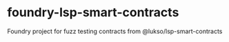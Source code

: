 # foundry-lsp-smart-contracts
Foundry project for fuzz testing contracts from @lukso/lsp-smart-contracts
